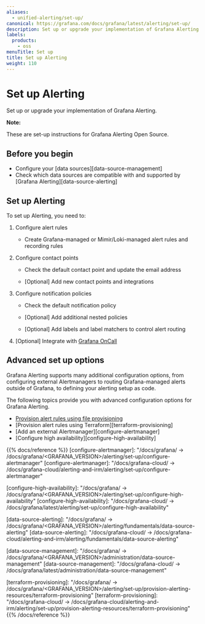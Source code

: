 ```yaml
---
aliases:
  - unified-alerting/set-up/
canonical: https://grafana.com/docs/grafana/latest/alerting/set-up/
description: Set up or upgrade your implementation of Grafana Alerting
labels:
  products:
    - oss
menuTitle: Set up
title: Set up Alerting
weight: 110
---
```


# Set up Alerting

Set up or upgrade your implementation of Grafana Alerting.

**Note:**

These are set-up instructions for Grafana Alerting Open Source.

## Before you begin

- Configure your [data sources][data-source-management]
- Check which data sources are compatible with and supported by [Grafana Alerting][data-source-alerting]

## Set up Alerting

To set up Alerting, you need to:

1. Configure alert rules

   - Create Grafana-managed or Mimir/Loki-managed alert rules and recording rules

1. Configure contact points

   - Check the default contact point and update the email address

   - [Optional] Add new contact points and integrations

1. Configure notification policies

   - Check the default notification policy

   - [Optional] Add additional nested policies

   - [Optional] Add labels and label matchers to control alert routing

1. [Optional] Integrate with [Grafana OnCall](/docs/oncall/latest/integrations/grafana-alerting)

## Advanced set up options

Grafana Alerting supports many additional configuration options, from configuring external Alertmanagers to routing Grafana-managed alerts outside of Grafana, to defining your alerting setup as code.

The following topics provide you with advanced configuration options for Grafana Alerting.

- [Provision alert rules using file provisioning](/docs/grafana/<GRAFANA_VERSION>/alerting/set-up/provision-alerting-resources/file-provisioning)
- [Provision alert rules using Terraform][terraform-provisioning]
- [Add an external Alertmanager][configure-alertmanager]
- [Configure high availability][configure-high-availability]

{{% docs/reference %}}
[configure-alertmanager]: "/docs/grafana/ -> /docs/grafana/<GRAFANA_VERSION>/alerting/set-up/configure-alertmanager"
[configure-alertmanager]: "/docs/grafana-cloud/ -> /docs/grafana-cloud/alerting-and-irm/alerting/set-up/configure-alertmanager"

[configure-high-availability]: "/docs/grafana/ -> /docs/grafana/<GRAFANA_VERSION>/alerting/set-up/configure-high-availability"
[configure-high-availability]: "/docs/grafana-cloud/ -> /docs/grafana/latest/alerting/set-up/configure-high-availability"

[data-source-alerting]: "/docs/grafana/ -> /docs/grafana/<GRAFANA_VERSION>/alerting/fundamentals/data-source-alerting"
[data-source-alerting]: "/docs/grafana-cloud/ -> /docs/grafana-cloud/alerting-and-irm/alerting/fundamentals/data-source-alerting"

[data-source-management]: "/docs/grafana/ -> /docs/grafana/<GRAFANA_VERSION>/administration/data-source-management"
[data-source-management]: "/docs/grafana-cloud/ -> /docs/grafana/latest/administration/data-source-management"

[terraform-provisioning]: "/docs/grafana/ -> /docs/grafana/<GRAFANA_VERSION>/alerting/set-up/provision-alerting-resources/terraform-provisioning"
[terraform-provisioning]: "/docs/grafana-cloud/ -> /docs/grafana-cloud/alerting-and-irm/alerting/set-up/provision-alerting-resources/terraform-provisioning"
{{% /docs/reference %}}
